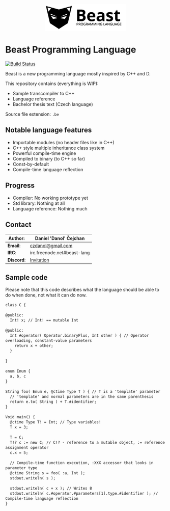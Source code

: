 <p align="center">
	<img src="./doc/logo_256w.png">
</p>

# Beast Programming Language
[![Build Status](https://travis-ci.org/beast-lang/compiler.svg?branch=master)](https://travis-ci.org/beast-lang/compiler)

Beast is a new programming language mostly inspired by C++ and D.

This repository contains (everything is WIP):
* Sample transcompiler to C++
* Language reference
* Bachelor thesis text (Czech language)

Source file extension: `.be`

## Notable language features
* Importable modules (no header files like in C++)
* C++ style multiple inheritance class system
* Powerful compile-time engine
* Compiled to binary (to C++ so far)
* Const-by-default
* Compile-time language reflection

## Progress
* Compiler: No working prototype yet
* Std library: Nothing at all
* Language reference: Nothing much

## Contact
| **Author**: | Daniel 'Danol' Čejchan |
|-|-|
| **Email**: | czdanol@gmail.com |
|**IRC**: | irc.freenode.net#beast-lang |
| **Discord**: | [Invitation](https://discord.gg/FMCQQdT) |

## Sample code
Please note that this code describes what the language should be able to do when done, not what it can do now.
```beast
class C {
  
@public:
  Int! x; // Int! == mutable Int
  
@public:
  Int #operator( Operator.binaryPlus, Int other ) { // Operator overloading, constant-value parameters
    return x + other;
  }
  
}

enum Enum {
  a, b, c
}

String foo( Enum e, @ctime Type T ) { // T is a 'template' parameter
  // 'template' and normal parameters are in the same parenthesis
  return e.to( String ) + T.#identifier; 
}

Void main() {
  @ctime Type T! = Int; // Type variables!
  T x = 3;
  
  T = C;
  T!? c := new C; // C!? - reference to a mutable object, := reference assignment operator
  c.x = 5;

  // Compile-time function execution, :XXX accessor that looks in parameter type
  @ctime String s = foo( :a, Int );
  stdout.writeln( s );
  
  stdout.writeln( c + x ); // Writes 8
  stdout.writeln( c.#operator.#parameters[1].type.#identifier ); // Compile-time language reflection
}
```
